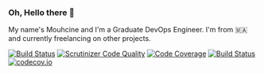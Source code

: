 ### Oh, Hello there 👋

<!--
**Crushoverride007/Crushoverride007** is a ✨ _special_ ✨ repository because its `README.md` (this file) appears on your GitHub profile.

Here are some ideas to get you started:

- 🔭 I’m currently working on ...
- 🌱 I’m currently learning ...
- 👯 I’m looking to collaborate on ...
- 🤔 I’m looking for help with ...
- 💬 Ask me about ...
- 📫 How to reach me: ...
- 😄 Pronouns: ...
- ⚡ Fun fact: ...
-->


My name's Mouhcine and I'm a Graduate DevOps Engineer. I'm from 🇲🇦 and currently freelancing on other projects.

[![Build Status](https://travis-ci.org/gordonbanderson/html-tagline.svg?branch=master)](https://travis-ci.org/gordonbanderson/html-tagline)
[![Scrutinizer Code Quality](https://scrutinizer-ci.com/g/gordonbanderson/html-tagline/badges/quality-score.png?b=master)](https://scrutinizer-ci.com/g/gordonbanderson/html-tagline/?branch=master)
[![Code Coverage](https://scrutinizer-ci.com/g/gordonbanderson/html-tagline/badges/coverage.png?b=master)](https://scrutinizer-ci.com/g/gordonbanderson/html-tagline/?branch=master)
[![Build Status](https://scrutinizer-ci.com/g/gordonbanderson/html-tagline/badges/build.png?b=master)](https://scrutinizer-ci.com/g/gordonbanderson/html-tagline/build-status/master)
[![codecov.io](https://codecov.io/github/gordonbanderson/html-tagline/coverage.svg?branch=master)](https://codecov.io/github/gordonbanderson/html-tagline?branch=master)

